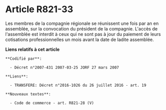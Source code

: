 # Article R821-33

Les membres de la compagnie régionale se réunissent une fois par an en assemblée, sur la convocation du président de la
compagnie. L'accès de l'assemblée est interdit à ceux qui ne sont pas à jour du paiement de leurs cotisations
professionnelles un mois avant la date de ladite assemblée.

**Liens relatifs à cet article**

	**Codifié par**:

	  - Décret n°2007-431 2007-03-25 JORF 27 mars 2007

	**Liens**:

	  - TRANSFERE: Décret n°2016-1026 du 26 juillet 2016 - art. 19

	**Nouveaux textes**:

	  - Code de commerce - art. R821-28 (V)
